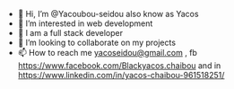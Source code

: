 - 👋 Hi, I’m @Yacoubou-seidou also know as Yacos
- 👀 I’m interested in web development
- 🌱 I am a full stack developer
- 💞️ I’m looking to collaborate on my projects
- 📫 How to reach me yacoseidou@gmail.com , fb https://www.facebook.com/Blackyacos.chaibou and in https://www.linkedin.com/in/yacos-chaibou-961518251/
<!---
Yacoubou-seidou/Yacoubou-seidou is a ✨ special ✨ repository because its `README.md` (this file) appears on your GitHub profile.
You can click the Preview link to take a look at your changes.
--->
